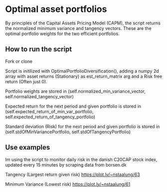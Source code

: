 # Optimal asset portfolios

By principles of the Capital Assets Pricing Model (CAPM), the script returns the normalized minimum variance and tangency vectors. These are the optimal portfolio weights for the two efficient portfolios.

## How to run the script

Fork or clone

Script is initilized with OptimalPortfolioDiversification(), adding a numpy 2d array with asset returns (Stationary) as est_return_matrix arg and a Risk free return (Often just 0).

Portfolio weights are stored in (self.normalized_min_variance_vector, self.normalized_tangency_vector)

Expected return for the next period and given portfolio is stored in (self.expected_return_of_min_var_portfolio, self.expected_return_of_tangency_portfolio)

Standard deviation (Risk) for the next period and given portfolio is stored in (self.stdOfMinVariancePortfolio, self.stdOfTangencyPortfolio)


## Use examples

Im using the script to monitor daily risk in the danish C20CAP stock index, updated every 15 minutes by scraping data from borsen.dk


Tangency (Largest return given risk)
https://plot.ly/~nstaalung/63

Minimum Variance (Lowest risk)
https://plot.ly/~nstaalung/61
